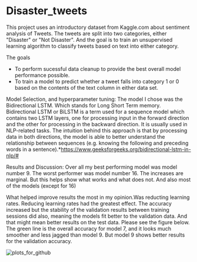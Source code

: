 # Disaster_tweets

This project uses an introductory dataset from Kaggle.com about sentiment analysis of Tweets.
The tweets are split into two categories, either "Disaster" or "Not Disaster".
And the goal is to train an unsupervised learning algorithm to classify tweets based on text into either category.

The goals
* To perform sucessful data cleanup to provide the best overall model performance possible.
* To train a model to predict whether a tweet falls into category 1 or 0 based on the contents of the text column in either data set.

Model Selection, and hyperparameter tuning:
The model I chose was the Bidirectional LSTM.
Which stands for Long Short Term memory.
Bidirectional LSTM or BiLSTM is a term used for a sequence model which contains two
LSTM layers, one for processing input in the forward direction and the other for processing in the backward direction.
It is usually used in NLP-related tasks. The intuition behind this approach is that by processing data in both directions,
the model is able to better understand the relationship between sequences (e.g. knowing the following and preceding words in a sentence).*https://www.geeksforgeeks.org/bidirectional-lstm-in-nlp/#

Results and Discussion:
Over all my best performing model was model number 9. The worst performer was model number 16.
The increases are marginal. But this helps show what works and what does not.
And also most of the models (except for 16)

What helped improve results the most in my opinion.Was reducting learning rates.
Reducing learning rates had the greatest effect. The accuracy increased but the stability of the validation results between training sessions did also, meaning
the models fit better to the validation data. And that might mean better results on the test data.
Please see the figure below. The green line is the overall accuracy for model 7,
and it looks much smoother and less jagged than model 9. But model 9 shows better results for the validation accuracy.

![plots_for_github](https://github.com/oohtmeel1/Disaster_tweets/assets/115196648/cddefb9e-3b53-4b88-9d04-ed7719381bf9)



